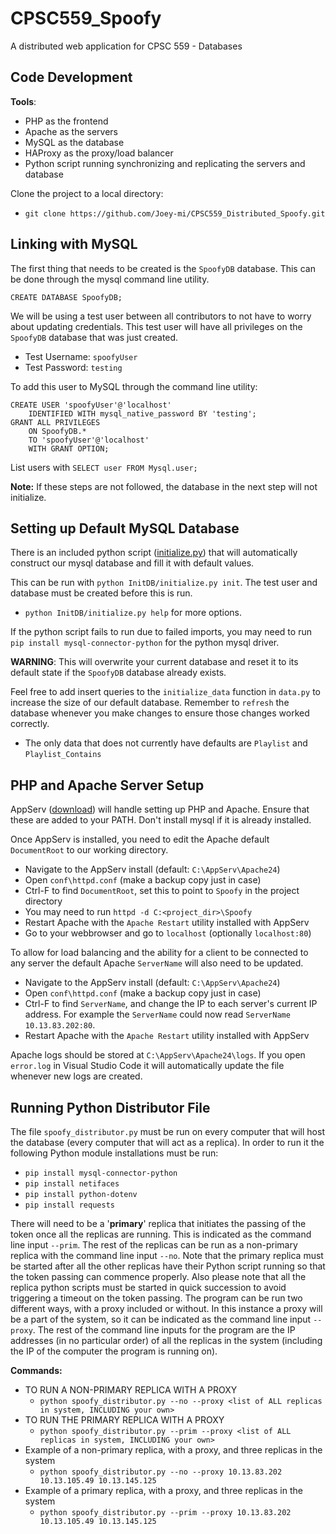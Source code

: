 # CPSC559_Spoofy

A distributed web application for CPSC 559 - Databases

## Code Development

**Tools**:
 - PHP as the frontend
 - Apache as the servers
 - MySQL as the database
 - HAProxy as the proxy/load balancer
 - Python script running synchronizing and replicating the servers and database

Clone the project to a local directory:

 - `git clone https://github.com/Joey-mi/CPSC559_Distributed_Spoofy.git`

## Linking with MySQL
The first thing that needs to be created is the `SpoofyDB` database. This can be done through the mysql command line utility.
```
CREATE DATABASE SpoofyDB;
```

We will be using a test user between all contributors to not have to worry about updating credentials. This test user will have all privileges on the `SpoofyDB` database that was just created.
 - Test Username: `spoofyUser`
 - Test Password: `testing`

To add this user to MySQL through the command line utility:
```
CREATE USER 'spoofyUser'@'localhost'
    IDENTIFIED WITH mysql_native_password BY 'testing';
GRANT ALL PRIVILEGES 
    ON SpoofyDB.* 
    TO 'spoofyUser'@'localhost' 
    WITH GRANT OPTION;
```
List users with `SELECT user FROM Mysql.user;`

**Note:** If these steps are not followed, the database in the next step will not initialize.

## Setting up Default MySQL Database
There is an included python script ([initialize.py](InitDB/initialize.py)) that will automatically construct our mysql database and fill it with default values.

This can be run with `python InitDB/initialize.py init`. The test user and database must be created before this is run.

 - `python InitDB/initialize.py help` for more options.

If the python script fails to run due to failed imports, you may need to run `pip install mysql-connector-python` for the python mysql driver.

**WARNING**: This will overwrite your current database and reset it to its default state if the `SpoofyDB` database already exists.

Feel free to add insert queries to the `initialize_data` function in `data.py` to increase the size of our default database. Remember to `refresh` the database whenever you make changes to ensure those changes worked correctly.

 - The only data that does not currently have defaults are `Playlist` and `Playlist_Contains`

## PHP and Apache Server Setup

AppServ ([download](https://www.appserv.org/en/download/)) will handle setting up PHP and Apache. Ensure that these are added to your PATH. Don't install mysql if it is already installed.

Once AppServ is installed, you need to edit the Apache default `DocumentRoot` to our working directory.
 - Navigate to the AppServ install (default: `C:\AppServ\Apache24`)
 - Open `conf\httpd.conf` (make a backup copy just in case)
 - Ctrl-F to find `DocumentRoot`, set this to point to `Spoofy` in the project directory
 - You may need to run `httpd -d C:<project_dir>\Spoofy`
 - Restart Apache with the `Apache Restart` utility installed with AppServ
 - Go to your webbrowser and go to `localhost` (optionally `localhost:80`)

To allow for load balancing and the ability for a client to be connected to any server the default Apache `ServerName` will also need to be updated.
 - Navigate to the AppServ install (default: `C:\AppServ\Apache24`)
 - Open `conf\httpd.conf` (make a backup copy just in case)
 - Ctrl-F to find `ServerName`, and change the IP to each server's current IP address. For example the `ServerName` could now read `ServerName 10.13.83.202:80`.
  - Restart Apache with the `Apache Restart` utility installed with AppServ

Apache logs should be stored at `C:\AppServ\Apache24\logs`. If you open `error.log` in Visual Studio Code it will automatically update the file whenever new logs are created.

## Running Python Distributor File
The file `spoofy_distributor.py` must be run on every computer that will host the database (every computer that will act as a replica). In order to run it the following Python module installations must be run:
 - `pip install mysql-connector-python`
 - `pip install netifaces`
 - `pip install python-dotenv`
 - `pip install requests`

There will need to be a '**primary**' replica that initiates the passing of the token once all the replicas are running. This is indicated as the command line input `--prim`. The rest of the replicas can be run as a non-primary replica with the command line input `--no`. Note that the primary replica must be started after all the other replicas have their Python script running so that the token passing can commence properly. Also please note that all the replica python scripts must be started in quick succession to avoid triggering a timeout on the token passing. The program can be run two different ways, with a proxy included or without. In this instance a proxy will be a part of the system, so it can be indicated as the command line input `--proxy`. The rest of the command line inputs for the program are the IP addresses (in no particular order) of all the replicas in the system (including the IP of the computer the program is running on).

**Commands:**
 - TO RUN A NON-PRIMARY REPLICA WITH A PROXY
    - `python spoofy_distributor.py --no --proxy <list of ALL replicas in system, INCLUDING your own>`
 - TO RUN THE PRIMARY REPLICA WITH A PROXY
    - `python spoofy_distributor.py --prim --proxy <list of ALL replicas in system, INCLUDING your own>`
 - Example of a non-primary replica, with a proxy, and three replicas in the system
   - `python spoofy_distributor.py --no --proxy 10.13.83.202 10.13.105.49 10.13.145.125`
 - Example of a primary replica, with a proxy, and three replicas in the system
   - `python spoofy_distributor.py --prim --proxy 10.13.83.202 10.13.105.49 10.13.145.125`
